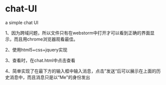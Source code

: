 # chat-UI
a simple chat UI

1、因为跨域问题，所以文件只有在webstorm中打开才可以看到正确的界面显示，而且用chrome浏览器观看最佳。

2、使用html5+css+jquery实现

3、查看时，在chat.html中点击查看

4、简单实现了在最下方的输入框中输入消息，点击”发送“后可以展示在上面的历史消息中，而且消息只是以“Me"的身份发出



